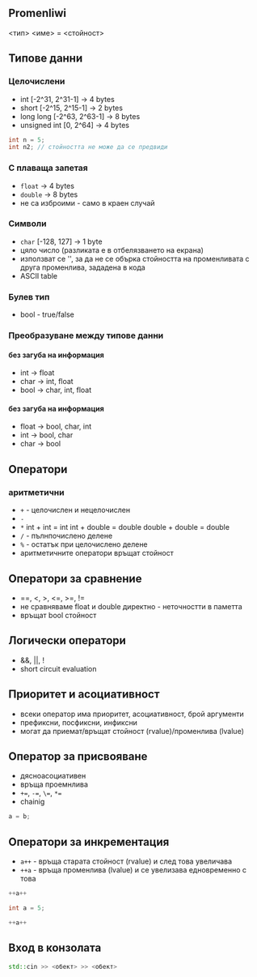 ## Promenliwi 
<тип> <име> = <стойност>

## Типове данни

### Целочислени 
- int [-2^31, 2^31-1] -> 4 bytes
- short [-2^15, 2^15-1] -> 2 bytes
- long long [-2^63, 2^63-1] -> 8 bytes
- unsigned int [0, 2^64] -> 4 bytes

```c++
int n = 5;
int n2; // стойността не може да се предвиди
```

### С плаваща запетая
- `float` -> 4 bytes
- `double` -> 8 bytes
- не са изброими - само в краен случай

### Символи
- `char` [-128, 127] -> 1 byte
- цяло число (разликата е в отбелязването на екрана)
- използват се '', за да не се обърка стойността на променливата с друга променлива, зададена в кода
- ASCII table

### Булев тип
- bool - true/false

### Преобразуване между типове данни 

#### без загуба на информация
- int -> float
- char -> int, float
- bool -> char, int, float

#### без загуба на информация
- float -> bool, char, int
- int -> bool, char
- char -> bool

## Оператори

### аритметични
- `+` - целочислен и нецелочислен
- `-`
- `*`
int + int = int
int + double = double
double + double = double
- `/` - пълнпочислено делене
- `%` - остатък при целочислено делене
- аритметичните оператори връщат стойност

## Оператори за сравнение
- ==, <, >, <=, >=, !=
- не сравняваме float и double директно - неточностти в паметта
- връщат bool стойност

## Логически оператори
- &&, ||, !
- short circuit evaluation

## Приоритет и асоциативност
- всеки оператор има приоритет, асоциативност, брой аргументи
- префиксни, посфиксни, инфиксни
- могат да приемат/връщат стойност (rvalue)/променлива (lvalue)

## Оператор за присвояване
- дясноасоциативен
- връща проемнлива
- `+=`, `-=`, `\=`, `*=`
- chainig

```c++
a = b;
```

## Оператори за инкрементация
- `а++` - връща старата стойност (rvalue) и след това увеличава
- `++a` - връща променлива (lvalue) и се увелизава едновременно с това

```c++
++a++
```

```c++
int a = 5;

```

```c++
++a++
```

## Вход в конзолата
```c++
std::cin >> <обект> >> <обект>
```


